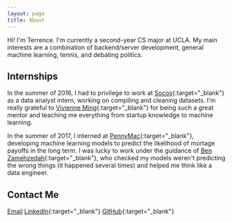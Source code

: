 ```yaml
---
layout: page
title: About
---
```


Hi! I'm Terrence.  I'm currently a second-year CS major at UCLA.  My main
interests are a combination of backend/server development, general machine
learning, tennis, and debating politics.

## Internships
In the summer of 2016, I had to privilege to work at
[Socos](https://www.socoslearning.com/){:target="_blank"} as a data analyst intern, working on
compiling and cleaning datasets. I'm really grateful to [Vivienne Ming](http://www.vivienneming.com/){:target="_blank"}
for being such a great mentor and teaching me everything from startup knowledge
to machine learning.

In the summer of 2017, I interned at
[PennyMac](https://www.pennymacusa.com/careers){:target="_blank"}, developing machine learning
models to predict the likelihood of mortage payoffs in the long term. I was
lucky to work under the guidance of [Ben
Zamehzedah](https://www.linkedin.com/in/ben-zamanzadeh-6681461/){:target="_blank"}, 
who checked my models weren't predicting the wrong things (it happened several times) and
helped me think like a data engineer.

## Contact Me
[Email](mailto:terrenceho.io@gmail.com)
[LinkedIn](https://www.linkedin.com/in/terrence-ho/){:target="_blank"}
[GitHub](https://github.com/TerrenceHo){:target="_blank"}
